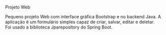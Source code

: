 Projeto Web

Pequeno projeto Web com interface gráfica Bootstrap e no backend Java. A aplicação é um formulário simples capaz de criar, salvar, editar e deletar. Foi usado a biblioteca Jparepository do Spring Boot.

